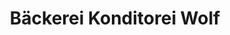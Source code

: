 ---
title: "Bäckerei Konditorei Wolf"
url: /gersthofen/baeckerei-konditorei-wolf/
shop: Bäckerei
---